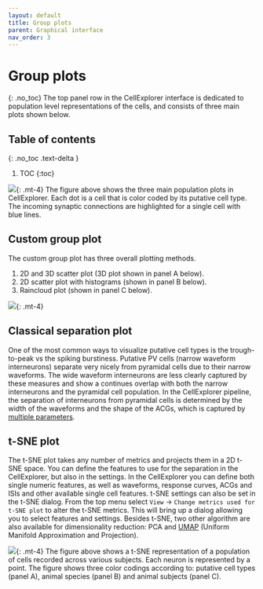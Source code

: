 ```yaml
---
layout: default
title: Group plots
parent: Graphical interface
nav_order: 3
---
```

# Group plots
{: .no_toc}
The top panel row in the CellExplorer interface is dedicated to population level representations of the cells, and consists of three main plots shown below.

## Table of contents
{: .no_toc .text-delta }

1. TOC
{:toc}

![](https://buzsakilab.com/wp/wp-content/uploads/2020/02/groupPlots-1.png){: .mt-4}
The figure above shows the three main population plots in CellExplorer. Each dot is a cell that is color coded by its putative cell type. The incoming synaptic connections are highlighted for a single cell with blue lines.

## Custom group plot
The custom group plot has three overall plotting methods.
1. 2D and 3D scatter plot (3D plot shown in panel A below).
2. 2D scatter plot with histograms (shown in panel B below).
4. Raincloud plot (shown in panel C below).

![](https://buzsakilab.com/wp/wp-content/uploads/2020/02/groupPlotsOther-1.png){: .mt-4}

## Classical separation plot
One of the most common ways to visualize putative cell types is the trough-to-peak vs the spiking burstiness. Putative PV cells (narrow waveform interneurons) separate very nicely from pyramidal cells due to their narrow waveforms. The wide waveform interneurons are less clearly captured by these measures and show a continues overlap with both the narrow interneurons and the pyramidal cell population. In the CellExplorer pipeline, the separation of interneurons from pyramidal cells is determined by the width of the waveforms and the shape of the ACGs, which is captured by [multiple parameters]({{"/datastructure/standard-cell-metrics/#cell-type-classification"|absolute_url}}).

## t-SNE plot
The t-SNE plot takes any number of metrics and projects them in a 2D t-SNE space. You can define the features to use for the separation in the CellExplorer, but also in the settings. In the CellExplorer you can define both single numeric features, as well as waveforms, response curves, ACGs and ISIs and other available single cell features. t-SNE settings can also be set in the t-SNE dialog. From the top menu select `View` -> `Change metrics used for t-SNE plot` to alter the t-SNE metrics. This will bring up a dialog allowing you to select features and settings. Besides t-SNE, two other algorithm are also available for dimensionality reduction: PCA and [UMAP](https://umap-learn.readthedocs.io/en/latest/) (Uniform Manifold Approximation and Projection). 

![](https://buzsakilab.com/wp/wp-content/uploads/2020/02/tSNE-representation-1.png){: .mt-4}
The figure above shows a t-SNE representation of a population of cells recorded across various subjects. Each neuron is represented by a point. The figure shows three color codings according to: putative cell types (panel A), animal species (panel B) and animal subjects (panel C).
